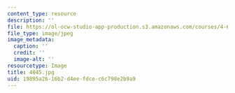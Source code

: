 ```yaml
---
content_type: resource
description: ''
file: https://ol-ocw-studio-app-production.s3.amazonaws.com/courses/4-614-religious-architecture-and-islamic-cultures-fall-2002/19895a2616b2d4eefdcec6c798e2b9a9_4045.jpg
file_type: image/jpeg
image_metadata:
  caption: ''
  credit: ''
  image-alt: ''
resourcetype: Image
title: 4045.jpg
uid: 19895a26-16b2-d4ee-fdce-c6c798e2b9a9
---
```

